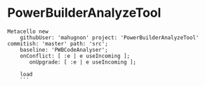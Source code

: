 # PowerBuilderAnalyzeTool
```Smalltalk
Metacello new
   	githubUser: 'mahugnon' project: 'PowerBuilderAnalyzeTool' commitish: 'master' path: 'src';
   	baseline: 'PWBCodeAnalyser';
    onConflict: [ :e | e useIncoming ];
       onUpgrade: [ :e | e useIncoming ];
       
   	load   
    ```
